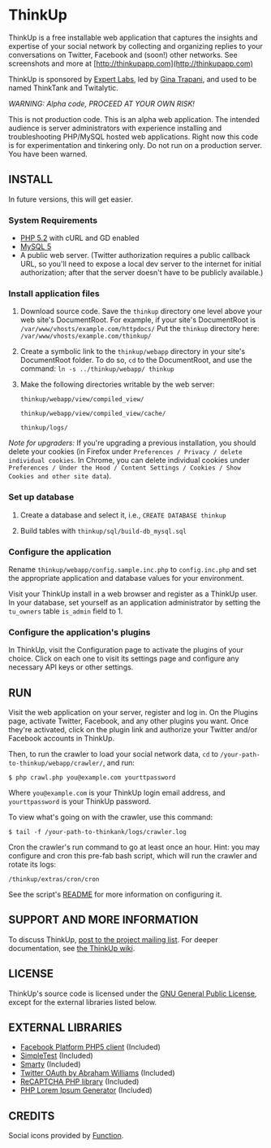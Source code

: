 # ThinkUp

ThinkUp is a free installable web application that captures the insights and expertise of your social network by 
collecting and organizing replies to your conversations on Twitter, Facebook and (soon!) other networks. 
See screenshots and more at  [http://thinkupapp.com](http://thinkupapp.com)

ThinkUp is sponsored by [Expert Labs](http://expertlabs.org), led by [Gina Trapani](http://ginatrapani.org), and used 
to be named ThinkTank and Twitalytic. 

*WARNING: Alpha code, PROCEED AT YOUR OWN RISK!*

This is not production code. This is an alpha web application. The intended audience is server administrators with 
experience installing and troubleshooting  PHP/MySQL hosted web applications. Right now  this code is for 
experimentation and tinkering only. Do not run on a production server. You have been warned. 

## INSTALL

In future versions, this will get easier.

### System Requirements

- [PHP 5.2](http://php.net) with cURL and GD enabled
- [MySQL 5](http://mysql.com/)
- A public web server. (Twitter authorization requires a public
   callback URL, so you'll need to expose a local dev server to the
   internet for initial authorization; after that the server doesn't
   have to be publicly available.) 

### Install application files

1. Download source code. Save the `thinkup` directory one level above your web site's DocumentRoot. For example, if your site's DocumentRoot is  `/var/www/vhosts/example.com/httpdocs/` Put the `thinkup` directory here:  `/var/www/vhosts/example.com/thinkup/`
2. Create a symbolic link to the `thinkup/webapp` directory in your site's DocumentRoot folder. To do so, `cd` to the DocumentRoot, and use the command: `ln -s ../thinkup/webapp/ thinkup`
3. Make the following directories writable by the web server:

    `thinkup/webapp/view/compiled_view/`
    
    `thinkup/webapp/view/compiled_view/cache/`
    
    `thinkup/logs/`

*Note for upgraders:* If you're upgrading a previous installation, you should delete your cookies (in Firefox under 
`Preferences / Privacy / delete individual cookies`.  In Chrome, you can delete individual cookies under
`Preferences / Under the Hood / Content Settings / Cookies / Show Cookies and other site data`).

### Set up database

1. Create a database and select it, i.e., 
  `CREATE DATABASE thinkup`

2. Build tables with `thinkup/sql/build-db_mysql.sql`

### Configure the application

Rename `thinkup/webapp/config.sample.inc.php` to `config.inc.php` and set the appropriate application and database 
values for your environment.

Visit your ThinkUp install in a web browser and register as a ThinkUp user. In your database, set yourself as an
application administrator by setting the `tu_owners` table `is_admin` field to 1.

### Configure the application's plugins

In ThinkUp, visit the Configuration page to activate the plugins of your choice.
Click on each one to visit its settings page and configure any necessary API keys or other settings.

## RUN

Visit the web application on your server, register and log in. On the Plugins page, activate Twitter, Facebook, and 
any other plugins you want. Once they're activated, click on the plugin link and authorize your Twitter and/or 
Facebook accounts in ThinkUp. 

Then, to run the crawler to load your social network data, `cd` to `/your-path-to-thinkup/webapp/crawler/`, and run:

    $ php crawl.php you@example.com yourttpassword

Where `you@example.com` is your ThinkUp login email address, and `yourttpassword` is your ThinkUp password.

To view what's going on with the crawler, use this command:

    $ tail -f /your-path-to-thinkank/logs/crawler.log

Cron the crawler's run command to go at least once an hour. Hint: you may configure and cron this pre-fab bash script,
which will run the crawler and rotate its logs:

    /thinkup/extras/cron/cron

See the script's [README](http://github.com/ginatrapani/thinkup/blob/master/extras/cron/README) for more information on
configuring it.

## SUPPORT AND MORE INFORMATION

To discuss ThinkUp, [post to the project mailing list](http://groups.google.com/group/thinkupapp). For deeper
documentation, see [the ThinkUp wiki](http://wiki.github.com/ginatrapani/thinkup).

## LICENSE

ThinkUp's source code is licensed under the
[GNU General Public License](http://github.com/ginatrapani/thinkup/blob/master/GPL-LICENSE.txt),
except for the  external libraries listed below.

## EXTERNAL LIBRARIES

- [Facebook Platform PHP5 client](http://wiki.developers.facebook.com/index.php/PHP) (Included) 
- [SimpleTest](http://www.simpletest.org/) (Included)
- [Smarty](http://smarty.net) (Included)
- [Twitter OAuth by Abraham Williams](http://github.com/abraham/twitteroauth) (Included)
- [ReCAPTCHA PHP library](http://recaptcha.net/plugins/php/) (Included)
- [PHP Lorem Ipsum Generator](http://tinsology.net/scripts/php-lorem-ipsum-generator/) (Included)

## CREDITS

Social icons provided by [Function](http://wefunction.com/2009/05/free-social-icons-app-icons/).
